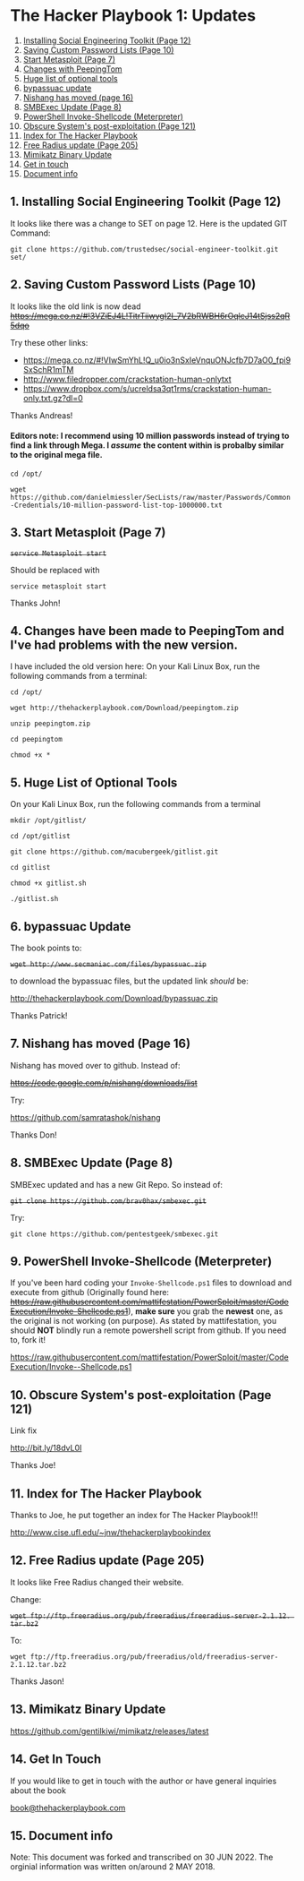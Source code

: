 # The Hacker Playbook 1: Updates

1. [ Installing Social Engineering Toolkit (Page 12) ](#SET)
2. [ Saving Custom Password Lists (Page 10) ](#cpl)
3. [ Start Metasploit (Page 7)](#sm)
4. [ Changes with PeepingTom ](#pt)
5. [ Huge list of optional tools ](#ot)
6. [ bypassuac update ](#bpuac)
7. [ Nishang has moved (page 16) ](#nish)
8. [ SMBExec Update (Page 8) ](#smbu)
9. [ PowerShell Invoke-Shellcode (Meterpreter) ](#psisc)
10. [ Obscure System's post-exploitation (Page 121) ](#ospel)
11. [ Index for The Hacker Playbook ](#THPI)
12. [ Free Radius update (Page 205) ](#FRU)
13. [ Mimikatz Binary Update ](#mbu)
14. [ Get in touch ](#git)
15. [ Document info ](#editor)

<a name="SET"></a>
## 1. Installing Social Engineering Toolkit (Page 12)

It looks like there was a change to SET on page 12. Here is the updated GIT Command:

`git clone https://github.com/trustedsec/social-engineer-toolkit.git set/`

<a name="cpl"></a>
## 2. Saving Custom Password Lists (Page 10)

It looks like the old link is now dead
~~https://mega.co.nz/#!3VZiEJ4L!TitrTiiwygI2I_7V2bRWBH6rOqlcJ14tSjss2qR5dqo~~

Try these other links:
- https://mega.co.nz/#!VIwSmYhL!Q_u0io3nSxIeVnquONJcfb7D7aO0_fpi9SxSchR1mTM 
- http://www.filedropper.com/crackstation-human-onlytxt 
- https://www.dropbox.com/s/ucreldsa3qt1rms/crackstation-human-only.txt.gz?dl=0 

Thanks Andreas! 



#### Editors note: I recommend using 10 million passwords instead of trying to find a link through Mega. I *assume* the content within is probalby similar to the original mega file.

`cd /opt/`

`wget https://github.com/danielmiessler/SecLists/raw/master/Passwords/Common-Credentials/10-million-password-list-top-1000000.txt`

<a name="sm"></a>
## 3. Start Metasploit (Page 7)

~~`service Metasploit start`~~

Should be replaced with

`service metasploit start`

Thanks John!

<a name="pt"></a>
## 4. Changes have been made to PeepingTom and I've had problems with the new version.

I have included the old version here: On your Kali Linux Box, run the following commands from a terminal:

`cd /opt/`

`wget http://thehackerplaybook.com/Download/peepingtom.zip`

`unzip peepingtom.zip`

`cd peepingtom`

`chmod +x *`

<a name="ot"></a>
## 5. Huge List of Optional Tools

On your Kali Linux Box, run the following commands from a terminal

`mkdir /opt/gitlist/`

`cd /opt/gitlist`

`git clone https://github.com/macubergeek/gitlist.git`
 
 `cd gitlist`
 
 `chmod +x gitlist.sh`
 
 `./gitlist.sh` 

<a name="bpuac"></a>
## 6. bypassuac Update

The book points to:

~~`wget http://www.secmaniac.com/files/bypassuac.zip`~~

to download the bypassuac files, but the updated link *should* be:

http://thehackerplaybook.com/Download/bypassuac.zip

Thanks Patrick! 

<a name="nish"></a>
## 7. Nishang has moved (Page 16)

Nishang has moved over to github. Instead of:

~~https://code.google.com/p/nishang/downloads/list~~

Try:

https://github.com/samratashok/nishang

Thanks Don!

<a name="smbu"></a>
## 8. SMBExec Update (Page 8)

SMBExec updated and has a new Git Repo. So instead of:

~~`git clone https://github.com/brav0hax/smbexec.git`~~

Try:

`git clone https://github.com/pentestgeek/smbexec.git`

<a name="psisc"></a>
## 9. PowerShell Invoke-Shellcode (Meterpreter)

If you've been hard coding your `Invoke-Shellcode.ps1` files to download and execute from github (Originally found here: ~~https://raw.githubusercontent.com/mattifestation/PowerSploit/master/CodeExecution/Invoke-Shellcode.ps1~~), **make sure** you grab the **newest** one, as the original is not working (on purpose). As stated by mattifestation, you should **NOT** blindly run a remote powershell script from github. If you need to, fork it! 

https://raw.githubusercontent.com/mattifestation/PowerSploit/master/CodeExecution/Invoke--Shellcode.ps1

<a name="ospel"></a>
## 10. Obscure System's post-exploitation (Page 121)

Link fix

http://bit.ly/18dvL0I 

Thanks Joe!

<a name="THPI"></a>
## 11. Index for The Hacker Playbook

Thanks to Joe, he put together an index for The Hacker Playbook!!! 

http://www.cise.ufl.edu/~jnw/thehackerplaybookindex

<a name="FRU"></a>
## 12. Free Radius update (Page 205)
It looks like Free Radius changed their website.

Change:

~~`wget ftp://ftp.freeradius.org/pub/freeradius/freeradius-server-2.1.12. tar.bz2`~~

To:

`wget ftp://ftp.freeradius.org/pub/freeradius/old/freeradius-server-2.1.12.tar.bz2`

Thanks Jason!

<a name="mbu"></a>
## 13. Mimikatz Binary Update

https://github.com/gentilkiwi/mimikatz/releases/latest

<a name="git"></a>
## 14. Get In Touch

If you would like to get in touch with the author or have general inquiries about the book

book@thehackerplaybook.com

<a name="editor"></a>
## 15. Document info

Note: This document was forked and transcribed on 30 JUN 2022. The orginial information was written on/around 2 MAY 2018.
